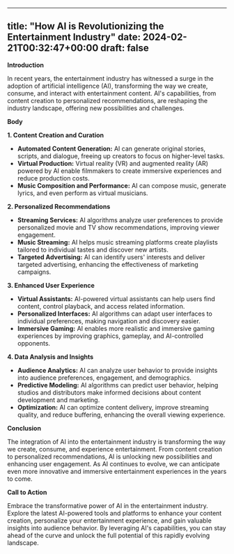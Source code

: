 
---
title: "How AI is Revolutionizing the Entertainment Industry"
date: 2024-02-21T00:32:47+00:00
draft: false
---

**Introduction**

In recent years, the entertainment industry has witnessed a surge in the adoption of artificial intelligence (AI), transforming the way we create, consume, and interact with entertainment content. AI's capabilities, from content creation to personalized recommendations, are reshaping the industry landscape, offering new possibilities and challenges.

**Body**

**1. Content Creation and Curation**

* **Automated Content Generation:** AI can generate original stories, scripts, and dialogue, freeing up creators to focus on higher-level tasks.
* **Virtual Production:** Virtual reality (VR) and augmented reality (AR) powered by AI enable filmmakers to create immersive experiences and reduce production costs.
* **Music Composition and Performance:** AI can compose music, generate lyrics, and even perform as virtual musicians.

**2. Personalized Recommendations**

* **Streaming Services:** AI algorithms analyze user preferences to provide personalized movie and TV show recommendations, improving viewer engagement.
* **Music Streaming:** AI helps music streaming platforms create playlists tailored to individual tastes and discover new artists.
* **Targeted Advertising:** AI can identify users' interests and deliver targeted advertising, enhancing the effectiveness of marketing campaigns.

**3. Enhanced User Experience**

* **Virtual Assistants:** AI-powered virtual assistants can help users find content, control playback, and access related information.
* **Personalized Interfaces:** AI algorithms can adapt user interfaces to individual preferences, making navigation and discovery easier.
* **Immersive Gaming:** AI enables more realistic and immersive gaming experiences by improving graphics, gameplay, and AI-controlled opponents.

**4. Data Analysis and Insights**

* **Audience Analytics:** AI can analyze user behavior to provide insights into audience preferences, engagement, and demographics.
* **Predictive Modeling:** AI algorithms can predict user behavior, helping studios and distributors make informed decisions about content development and marketing.
* **Optimization:** AI can optimize content delivery, improve streaming quality, and reduce buffering, enhancing the overall viewing experience.

**Conclusion**

The integration of AI into the entertainment industry is transforming the way we create, consume, and experience entertainment. From content creation to personalized recommendations, AI is unlocking new possibilities and enhancing user engagement. As AI continues to evolve, we can anticipate even more innovative and immersive entertainment experiences in the years to come.

**Call to Action**

Embrace the transformative power of AI in the entertainment industry. Explore the latest AI-powered tools and platforms to enhance your content creation, personalize your entertainment experience, and gain valuable insights into audience behavior. By leveraging AI's capabilities, you can stay ahead of the curve and unlock the full potential of this rapidly evolving landscape.